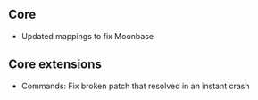 ## Core

- Updated mappings to fix Moonbase

## Core extensions

- Commands: Fix broken patch that resolved in an instant crash
